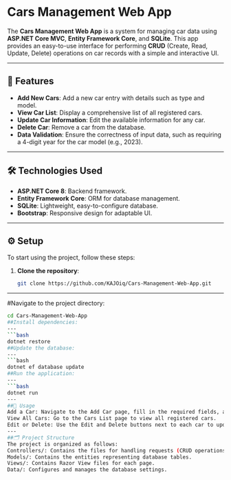 
# Cars Management Web App

The **Cars Management Web App** is a system for managing car data using **ASP.NET Core MVC**, **Entity Framework Core**, and **SQLite**. This app provides an easy-to-use interface for performing **CRUD** (Create, Read, Update, Delete) operations on car records with a simple and interactive UI.

---

## 🚀 Features

- **Add New Cars**: Add a new car entry with details such as type and model.
- **View Car List**: Display a comprehensive list of all registered cars.
- **Update Car Information**: Edit the available information for any car.
- **Delete Car**: Remove a car from the database.
- **Data Validation**: Ensure the correctness of input data, such as requiring a 4-digit year for the car model (e.g., 2023).

---

## 🛠️ Technologies Used

- **ASP.NET Core 8**: Backend framework.
- **Entity Framework Core**: ORM for database management.
- **SQLite**: Lightweight, easy-to-configure database.
- **Bootstrap**: Responsive design for adaptable UI.

---

## ⚙️ Setup

To start using the project, follow these steps:

1. **Clone the repository**:
   ```bash
   git clone https://github.com/KAJOiq/Cars-Management-Web-App.git
---
#Navigate to the project directory:

   ```bash
   cd Cars-Management-Web-App
##Install dependencies:
---
   ```bash
dotnet restore
##Update the database:
---
   ```bash
dotnet ef database update
##Run the application:
---
   ```bash
dotnet run
---
##📖 Usage
Add a Car: Navigate to the Add Car page, fill in the required fields, and click Save.
View All Cars: Go to the Cars List page to view all registered cars.
Edit or Delete: Use the Edit and Delete buttons next to each car to update or remove records.
---
##🗂️ Project Structure
The project is organized as follows:
Controllers/: Contains the files for handling requests (CRUD operations).
Models/: Contains the entities representing database tables.
Views/: Contains Razor View files for each page.
Data/: Configures and manages the database settings.
